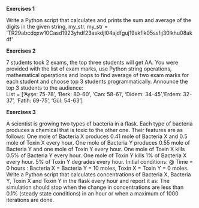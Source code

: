 **Exercises 1**

Write a Python script that calculates and prints the sum and average of the digits in the given string, my_str.
my_str = 'TR29abcdqxw10Casd1923yhdf23askdjl04ajdfguj19akflk05ssfıj30lkhu08akdf'

**Exercises 2**

7 students took 2 exams, the top three students will get AA. You were provided with the list of exam marks, use Python string operations, mathematical operations and loops to find average of two exam marks for each student and choose top 3 students programmatically. Announce the top 3 students to the audience:  
List = [‘Ayşe: 75-78’, ‘Berk: 80-60’, ‘Can: 58-61’, ‘Didem: 34-45’,’Erdem: 32-37’, ‘Fatih: 69-75’, ‘Gül: 54-63’] 

**Exercises 3**

A scientist is growing two types of bacteria in a flask. Each type of bacteria produces a chemical that is toxic to the other one. Their features are as follows: 
One mole of Bacteria X produces 0.41 mole of Bacteria X and 0.5 mole of Toxin X every hour. 
One mole of Bacteria Y produces 0.55 mole of Bacteria Y and one mole of Toxin Y every hour. 
One mole of Toxin X kills 0.5% of Bacteria Y every hour. 
One mole of Toxin Y kills 1% of Bacteria X every hour. 
5% of Toxin Y degrades every hour. 
Initial conditions: @ Time = 0 hours : Bacteria X = Bacteria Y = 10 moles, Toxin X = 
Toxin Y = 0 moles. 
Write a Python script that calculates concentrations of Bacteria X, Bacteria Y, Toxin X and 
Toxin Y in the flask every hour and report it as: 
The simulation should stop when the change in concentrations are less than 0.1% (steady state 
conditions) in an hour or when a maximum of 1000 iterations are done.
